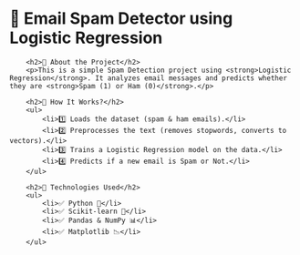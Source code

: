 <h1>📧 Email Spam Detector using Logistic Regression</h1>

        <h2>🔹 About the Project</h2>
        <p>This is a simple Spam Detection project using <strong>Logistic Regression</strong>. It analyzes email messages and predicts whether they are <strong>Spam (1) or Ham (0)</strong>.</p>

        <h2>🔹 How It Works?</h2>
        <ul>
            <li>1️⃣ Loads the dataset (spam & ham emails).</li>
            <li>2️⃣ Preprocesses the text (removes stopwords, converts to vectors).</li>
            <li>3️⃣ Trains a Logistic Regression model on the data.</li>
            <li>4️⃣ Predicts if a new email is Spam or Not.</li>
        </ul>

        <h2>🔹 Technologies Used</h2>
        <ul>
            <li>✅ Python 🐍</li>
            <li>✅ Scikit-learn 🤖</li>
            <li>✅ Pandas & NumPy 📊</li>
            <li>✅ Matplotlib 📉</li>
        </ul>